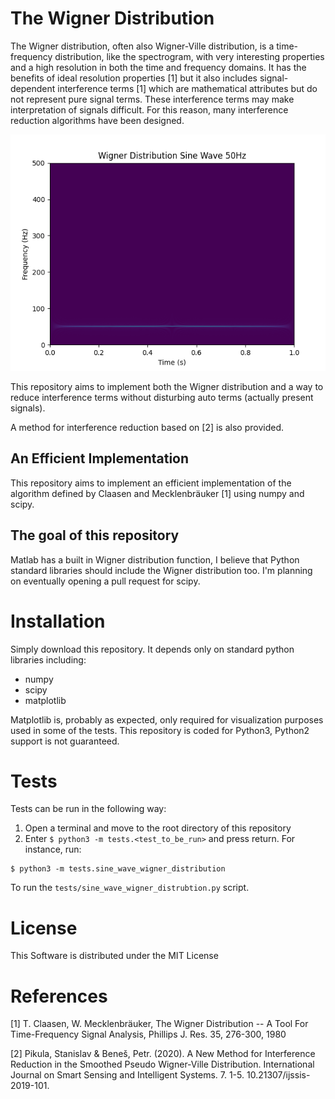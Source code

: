 
# The Wigner Distribution

The Wigner distribution, often also Wigner-Ville distribution, is a time-frequency distribution, like the spectrogram, with very interesting properties and a high resolution in both the time and frequency domains. It has the benefits of ideal resolution properties [1] but it also includes signal-dependent interference terms [1] which are mathematical attributes but do not represent pure signal terms. These interference terms may make interpretation of signals difficult. For this reason, many interference reduction algorithms have been designed. 

![The Wigner Distribution of a pure Sine Wave at 50Hz](figures/wigner_distribution_sine_wave_50hz.png)

This repository aims to implement both the Wigner distribution and a way to reduce interference terms without disturbing auto terms (actually present signals).

A method for interference reduction based on [2] is also provided.

## An Efficient Implementation

This repository aims to implement an efficient implementation of the algorithm defined by Claasen and Mecklenbräuker [1] using numpy and scipy.

## The goal of this repository

Matlab has a built in Wigner distribution function, I believe that Python standard libraries should include the Wigner distribution too. I'm planning on eventually opening a pull request for scipy. 

# Installation

Simply download this repository. It depends only on standard python libraries including:
+ numpy
+ scipy
+ matplotlib

Matplotlib is, probably as expected, only required for visualization purposes used in some of the tests. This repository is coded for Python3, Python2 support is not guaranteed.

# Tests

Tests can be run in the following way:
1. Open a terminal and move to the root directory of this repository
2. Enter `$ python3 -m tests.<test_to_be_run>` and press return.
For instance, run:
```shell
$ python3 -m tests.sine_wave_wigner_distribution
```
To run the `tests/sine_wave_wigner_distrubtion.py` script.

# License

This Software is distributed under the MIT License

# References

[1] T. Claasen, W. Mecklenbräuker, The Wigner Distribution -- A Tool For 
Time-Frequency Signal Analysis, Phillips J. Res. 35, 276-300, 1980

[2] Pikula, Stanislav & Beneš, Petr. (2020). A New Method for Interference Reduction in the Smoothed Pseudo Wigner-Ville Distribution. International Journal on Smart Sensing and Intelligent Systems. 7. 1-5. 10.21307/ijssis-2019-101. 
